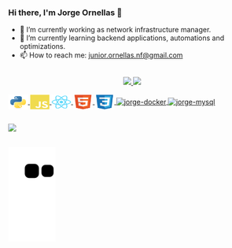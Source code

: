 ### Hi there, I'm Jorge Ornellas 👋


- 🔭 I’m currently working as network infrastructure manager.
- 🌱 I’m currently learning backend applications, automations and optimizations.
- 📫 How to reach me: junior.ornellas.nf@gmail.com


##

<div align="center">
  <a href="https://github.com/jorgeornellas">
  <img height="150em" src="https://github-readme-stats.vercel.app/api?username=jorgeornellas&show_icons=true&theme=dark&include_all_commits=true&count_private=true"/>
  <img height="150em" src="https://github-readme-stats.vercel.app/api/top-langs/?username=jorgeornellas&layout=compact&langs_count=7&theme=dark"/>
</div>




<div style="display: inline_block"><br>
  
  <img align="center" alt="jorge-Python" height="30" width="40" src="https://raw.githubusercontent.com/devicons/devicon/master/icons/python/python-original.svg">
  <img align="center" alt="Rafa-Js" height="30" width="40" src="https://raw.githubusercontent.com/devicons/devicon/master/icons/javascript/javascript-plain.svg">
  <img align="center" alt="jorge-React" height="30" width="40" src="https://raw.githubusercontent.com/devicons/devicon/master/icons/react/react-original.svg">
  <img align="center" alt="jorge-HTML" height="30" width="40" src="https://raw.githubusercontent.com/devicons/devicon/master/icons/html5/html5-original.svg">
  <img align="center" alt="jorge-CSS" height="30" width="40" src="https://raw.githubusercontent.com/devicons/devicon/master/icons/css3/css3-original.svg">
  <img align="center" alt="jorge-docker" height="30" width="40" src="https://cdn.jsdelivr.net/gh/devicons/devicon/icons/docker/docker-original.svg">
  <img align="center" alt="jorge-mysql" height="30" width="40" src="https://cdn.jsdelivr.net/gh/devicons/devicon/icons/mysql/mysql-original-wordmark.svg">
</div>


##


<div>
<a href="https://www.linkedin.com/in/jorge-ornellas-115010149/" target="_blank"><img src="https://img.shields.io/badge/-LinkedIn-%230077B5?style=for-the-badge&logo=linkedin&logoColor=white" target="_blank"></a> 
  
##

![Snake animation](https://github.com/jorgeornellas/jorgeornellas/blob/output/github-contribution-grid-snake.svg)
 
</div>
</div>
